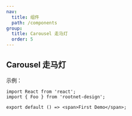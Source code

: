 ```yaml
---
nav:
  title: 组件
  path: /components
group:
  title: Carousel 走马灯
  order: 5
---
```


## Carousel 走马灯

示例：

```tsx
import React from 'react';
import { Foo } from 'rootnet-design';

export default () => <span>First Demo</span>;
```

<!-- <API /> -->
